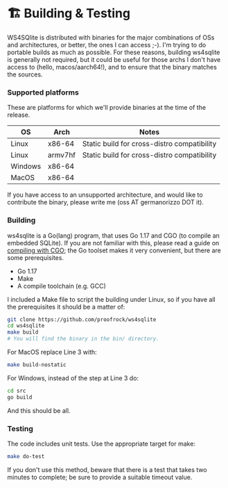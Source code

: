 # 🏗 Building & Testing

WS4SQlite is distributed with binaries for the major combinations of OSs and architectures, or better, the ones I can access ;-). I'm trying to do portable builds as much as possible. For these reasons, building ws4sqlite is generally not required, but it could be useful for those archs I don't have access to (hello, macos/aarch64!), and to ensure that the binary matches the sources.

### Supported platforms

These are platforms for which we'll provide binaries at the time of the release.

| OS      | Arch    | Notes                                       |
| ------- | ------- | ------------------------------------------- |
| Linux   | x86-64  | Static build for cross-distro compatibility |
| Linux   | armv7hf | Static build for cross-distro compatibility |
| Windows | x86-64  |                                             |
| MacOS   | x86-64  |                                             |

If you have access to an unsupported architecture, and would like to contribute the binary, please write me (oss AT germanorizzo DOT it).

### Building

ws4sqlite is a Go(lang) program, that uses Go 1.17 and CGO (to compile an embedded SQLite). If you are not familiar with this, please read a guide on [compiling with CGO](https://go.dev/doc/install/gccgo); the Go toolset makes it very convenient, but there are some prerequisites.

* Go 1.17
* Make
* A compile toolchain (e.g. GCC)

I included a Make file to script the building under Linux, so if you have all the prerequisites it should be a matter of:

```bash
git clone https://github.com/proofrock/ws4sqlite
cd ws4sqlite
make build
# You will find the binary in the bin/ directory.
```

For MacOS replace Line 3 with:

```bash
make build-nostatic
```

For Windows, instead of the step at Line 3 do:

```bash
cd src
go build
```

And this should be all.

### Testing

The code includes unit tests. Use the appropriate target for make:

```bash
make do-test
```

If you don't use this method, beware that there is a test that takes two minutes to complete; be sure to provide a suitable timeout value.